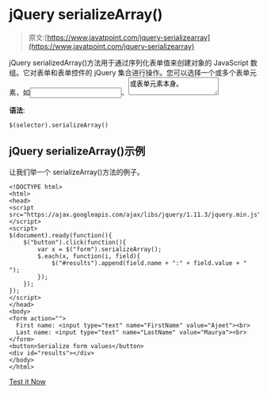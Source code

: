 # jQuery serializeArray()

> 原文:[https://www.javatpoint.com/jquery-serializearray](https://www.javatpoint.com/jquery-serializearray)

jQuery serializedArray()方法用于通过序列化表单值来创建对象的 JavaScript 数组。它对表单和表单控件的 jQuery 集合进行操作。您可以选择一个或多个表单元素，如<input>、<textarea>或表单元素本身。</textarea>

**语法**:

```
$(selector).serializeArray()

```

## jQuery serializeArray()示例

让我们举一个 serializeArray()方法的例子。

```
<!DOCTYPE html>
<html>
<head>
<script src="https://ajax.googleapis.com/ajax/libs/jquery/1.11.3/jquery.min.js"></script>
<script>
$(document).ready(function(){
    $("button").click(function(){
        var x = $("form").serializeArray();
        $.each(x, function(i, field){
            $("#results").append(field.name + ":" + field.value + " ");
        });
    });
});
</script>
</head>
<body>
<form action="">
  First name: <input type="text" name="FirstName" value="Ajeet"><br>
  Last name: <input type="text" name="LastName" value="Maurya"><br>
</form>
<button>Serialize form values</button>
<div id="results"></div>
</body>
</html>

```

[Test it Now](https://www.javatpoint.com/oprweb/test.jsp?filename=jqueryserializearray1)